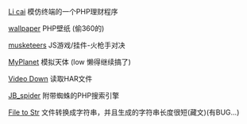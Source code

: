 [Li cai](./licai/)
模仿终端的一个PHP理财程序

[wallpaper](./wallpaper/)
PHP壁纸 (偷360的)

[musketeers](./musketeer/)
JS游戏/挂件-火枪手对决

[MyPlanet](./MyPlanet/)
模拟天体 (low 懒得继续搞了)

[Video Down](./videodown/index.html)
读取HAR文件

[JB_spider](./spider/)
附带蜘蛛的PHP搜索引擎

[File to Str](./file2str/index.html)
文件转换成字符串，并且生成的字符串长度很短(藏文)(有BUG...)